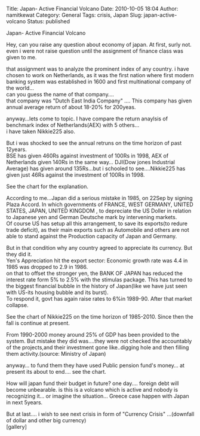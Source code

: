 Title: Japan- Active Financial Volcano
Date: 2010-10-05 18:04
Author: namitkewat
Category: General
Tags: crisis, Japan
Slug: japan-active-volcano
Status: published

Japan- Active Financial Volcano

Hey, can you raise any question about economy of japan. At first, surly
not. even i were not raise question until the assignment of finance
class was given to me.

that assignment was to analyze the prominent index of any country. i
have chosen to work on Netherlands, as it was the first nation where
first modern banking system was established in 1600 and first
multinational company of the world…  
can you guess the name of that company….  
that company was "Dutch East India Company" …. This company has given
annual average return of about 18-20% for 200yeas.

anyway…lets come to topic. I have compare the return anaylsis of
benchmark index of Netherlands(AEX) with 5 others…  
i have taken Nikkie225 also.

But i was shocked to see the annual retruns on the time horizon of past
12years.  
BSE has given 460Rs against investment of 100Rs in 1998, AEX of
Netherlands given 140Rs in the same way… DJI(Dow jones Industrial
Average) has given around 135Rs…but i schooled to see….Nikkie225 has
given just 46Rs against the investment of 100Rs in 1998.

See the chart for the explanation.

According to me…Japan did a serious mistake in 1985, on 22Sep by signing
Plaza Accord. In which governments of FRANCE, WEST GERMANY, UNITED
STATES, JAPAN, UNITED KINGDOM , to depreciate the US Doller in relation
to Japanese yen and German Deutsche mark by intervening markets.  
Of course US has setup all this arrangement, to save its exports(to
redure trade deficit), as their main exports such as Automobile and
others are not able to stand against the Production capacity of Japan
and Germany.

But in that condition why any country agreed to appreciate its currency.
But they did it.  
Yen's Appreciation hit the export sector: Economic growth rate was 4.4
in 1985 was dropped to 2.9 in 1986.  
on that to offset the stronger yen, the BANK OF JAPAN has reduced the
interest rate form 5% to 2.5% with the stimulas package. This has turned
to the biggest financial bubble in the history of Japan(like we have
just seen with US-its housing bubble and its burst).  
To respond it, govt has again raise rates to 6%in 1989-90. After that
market collapse.

See the chart of Nikkie225 on the time horizon of 1985-2010. Since then
the fall is continue at present.

From 1990-2000 money around 25% of GDP has been provided to the system.
But mistake they did was….they were not checked the accountably of the
projects,and their investment gone like..digging hole and then filling
them activity.(source: Ministry of Japan)

anyway… to fund them they have used Public pension fund's money… at
present its about to end…. see the chart.

How will japan fund their budget in future? one day…. foreign debt will
become unbearable. is this is a volcano which is active and nobody is
recognizing it… or imagine the situation… Greece case happen with Japan
in next 5years.

But at last…. i wish to see next crisis in form of "Currency Crisis"
…(downfall of dollar and other big currency)  
[gallery]
